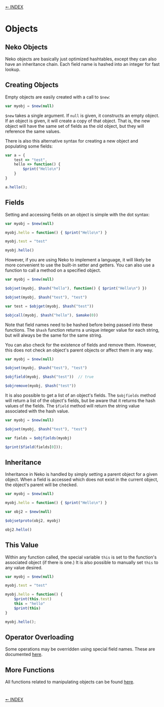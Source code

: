 [🠔 INDEX](../readme)
#

# Objects

## Neko Objects

Neko objects are basically just optimized hashtables, except they can also have an inheritance chain. Each field name is hashed into an integer for fast lookup.

## Creating Objects

Empty objects are easily created with a call to `$new`:

```js
var myobj = $new(null)
```

`$new` takes a single argument. If `null` is given, it constructs an empty object. If an object is given, it will create a copy of that object. That is, the new object will have the same set of fields as the old object, but they will reference the same values.

There is also this alternative syntax for creating a new object and populating some fields:

```js
var a = {
    test => "test",
    hello => function() {
        $print("Hello\n")
    }
}

a.hello();
```


## Fields

Setting and accessing fields on an object is simple with the dot syntax:

```js
var myobj = $new(null)

myobj.hello = function() { $print("Hello\n") }

myobj.test = "test"

myobj.hello()
```

However, if you are using Neko to implement a language, it will likely be more convenient to use the built-in setter and getters. You can also use a function to call a method on a specified object.

```js
var myobj = $new(null)

$objset(myobj, $hash("hello"), function() { $print("Hello\n") })

$objset(myobj, $hash("test"), "test")

var test = $objget(myobj, $hash("test"))

$objcall(myobj, $hash("hello"), $amake(0))
```

Note that field names need to be hashed before being passed into these functions. The `$hash` function returns a unique integer value for each string, but will always be the same for the same string.

You can also check for the existence of fields and remove them. However, this does not check an object's parent objects or affect them in any way.

```js
var myobj = $new(null)

$objset(myobj, $hash("test"), "test")

$objfield(myobj, $hash("test"))  // true

$objremove(myobj, $hash("test"))
```

It is also possible to get a list of an object's fields. The `$objfields` method will return a list of the object's fields, but be aware that it returns the hash values of the fields. The `$field` method will return the string value associated with the hash value.

```js
var myobj = $new(null)

$objset(myobj, $hash("test"), "test")

var fields = $objfields(myobj)

$print($field(fields[0]));
```

## Inheritance

Inheritance in Neko is handled by simply setting a parent object for a given object. When a field is accessed which does not exist in the current object, the object's parent will be checked.

```js
var myobj = $new(null)

myobj.hello = function() { $print("Hello\n") }

var obj2 = $new(null)

$objsetproto(obj2, myobj)

obj2.hello()
```

## This Value

Within any function called, the special variable `this` is set to the function's associated object (if there is one.) It is also possible to manually set `this` to any value desired.

```js
var myobj = $new(null)

myobj.test = "test"

myobj.hello = function() { 
    $print(this.test)
    this = "hello"
    $print(this)
}

myobj.hello();
```

## Operator Overloading

Some operations may be overridden using special field names. These are documented [here](http://nekovm.org/specs#operators_overloading).

## More Functions

All functions related to manipulating objects can be found [here](http://nekovm.org/doc/view/builtins#object).

#
[🠔 INDEX](../readme)